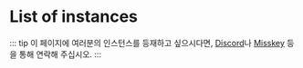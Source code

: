 # List of instances
::: tip
이 페이지에 여러분의 인스턴스를 등재하고 싶으시다면, [Discord](https://discord.com/users/394077676622708737)나 [Misskey](https://k.lapy.link/@lapy) 등을 통해 연락해 주십시오.
:::

<MkInstances/>
